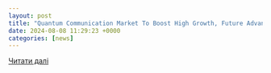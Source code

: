 ```yaml
---
layout: post
title: "Quantum Communication Market To Boost High Growth, Future Advancement, and Comprehensive Analysis by 2032 - Coin Plus（コインプラス）"
date: 2024-08-08 11:29:23 +0000
categories: [news]
---
```


[Читати далі](https://www.lecotox.net/quantum-communication-market-to-boost-high-growth-future-advancement-and-comprehensive-analysis-by-2032/)
